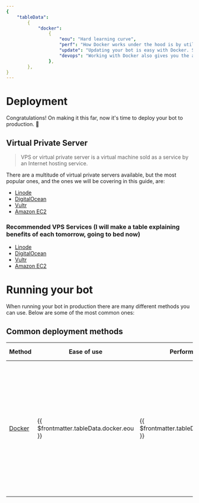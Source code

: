 ```yaml
---
{
    "tableData":
        {
            "docker":
                {
                    "eou": "Hard learning curve",
                    "perf": "How Docker works under the hood is by utilizing containers which are basically little light virtual machines, so expect a bit of overhead if your VPS is on the low-end.",
                    "update": "Updating your bot is easy with Docker. Simply setup [Watchtower](https://containrrr.dev/watchtower/) to monitor your bot's Docker container and update it when it notices a new Image.",
                    "devops": "Working with Docker also gives you the ability to easily integrate your bot with other services, such as [GitHub Actions](#automating-the-build-process-with-github-actions) for example.",
                },
        },
}
---
```


# Deployment

Congratulations! On making it this far, now it's time to deploy your bot to production. 🚀

## Virtual Private Server

> VPS or virtual private server is a virtual machine sold as a service by an Internet hosting service.

There are a multitude of virtual private servers available, but the most popular ones, and the ones we will be covering in this guide, are:

-   [Linode]
-   [DigitalOcean]
-   [Vultr]
-   [Amazon EC2]

### Recommended VPS Services (I will make a table explaining benefits of each tomorrow, going to bed now)

-   [Linode](https://www.linode.com/docs/guides/connect-to-server-over-ssh/)
-   [DigitalOcean](https://docs.digitalocean.com/products/droplets/how-to/connect-with-ssh/)
-   [Vultr](https://www.vultr.com/docs/how-to-access-your-vultr-vps/)
-   [Amazon EC2](https://docs.aws.amazon.com/AWSEC2/latest/UserGuide/AccessingInstancesLinux.html)

# Running your bot

When running your bot in production there are many different methods you can use. Below are some of the most common ones:

## Common deployment methods

| Method                           | Ease of use                             | Performance                              | Updating                                                                                                                                                                               | Dev-ops                                                                                                                                                                                                         |
| -------------------------------- | --------------------------------------- | ---------------------------------------- | -------------------------------------------------------------------------------------------------------------------------------------------------------------------------------------- | --------------------------------------------------------------------------------------------------------------------------------------------------------------------------------------------------------------- |
| [Docker](deploying-to-docker.md) | {{ $frontmatter.tableData.docker.eou }} | {{ $frontmatter.tableData.docker.perf }} | Updating your bot is easy with Docker. Simply setup [Watchtower](https://containrrr.dev/watchtower/) to monitor your bot's Docker container and update it when it notices a new Image. | Working with Docker also gives you the ability to easily integrate your bot with other services, such as [GitHub Actions](deploying-to-docker.md#automating-the-build-process-with-github-actions) for example. |

<!----------------- Links --------------->

[linode]: https://www.linode.com/
[digitalocean]: http://www.digitalocean.com/
[vultr]: https://www.vultr.com/
[amazon ec2]: https://aws.amazon.com/ec2/
